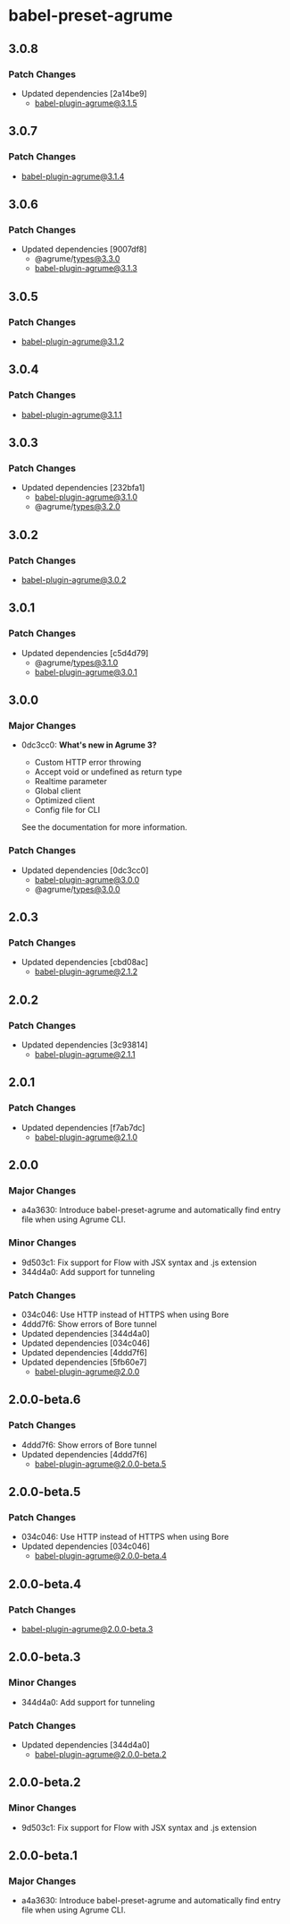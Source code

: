 # babel-preset-agrume

## 3.0.8

### Patch Changes

- Updated dependencies [2a14be9]
  - babel-plugin-agrume@3.1.5

## 3.0.7

### Patch Changes

- babel-plugin-agrume@3.1.4

## 3.0.6

### Patch Changes

- Updated dependencies [9007df8]
  - @agrume/types@3.3.0
  - babel-plugin-agrume@3.1.3

## 3.0.5

### Patch Changes

- babel-plugin-agrume@3.1.2

## 3.0.4

### Patch Changes

- babel-plugin-agrume@3.1.1

## 3.0.3

### Patch Changes

- Updated dependencies [232bfa1]
  - babel-plugin-agrume@3.1.0
  - @agrume/types@3.2.0

## 3.0.2

### Patch Changes

- babel-plugin-agrume@3.0.2

## 3.0.1

### Patch Changes

- Updated dependencies [c5d4d79]
  - @agrume/types@3.1.0
  - babel-plugin-agrume@3.0.1

## 3.0.0

### Major Changes

- 0dc3cc0: **What's new in Agrume 3?**

  - Custom HTTP error throwing
  - Accept void or undefined as return type
  - Realtime parameter
  - Global client
  - Optimized client
  - Config file for CLI

  See the documentation for more information.

### Patch Changes

- Updated dependencies [0dc3cc0]
  - babel-plugin-agrume@3.0.0
  - @agrume/types@3.0.0

## 2.0.3

### Patch Changes

- Updated dependencies [cbd08ac]
  - babel-plugin-agrume@2.1.2

## 2.0.2

### Patch Changes

- Updated dependencies [3c93814]
  - babel-plugin-agrume@2.1.1

## 2.0.1

### Patch Changes

- Updated dependencies [f7ab7dc]
  - babel-plugin-agrume@2.1.0

## 2.0.0

### Major Changes

- a4a3630: Introduce babel-preset-agrume and automatically find entry file when using Agrume CLI.

### Minor Changes

- 9d503c1: Fix support for Flow with JSX syntax and .js extension
- 344d4a0: Add support for tunneling

### Patch Changes

- 034c046: Use HTTP instead of HTTPS when using Bore
- 4ddd7f6: Show errors of Bore tunnel
- Updated dependencies [344d4a0]
- Updated dependencies [034c046]
- Updated dependencies [4ddd7f6]
- Updated dependencies [5fb60e7]
  - babel-plugin-agrume@2.0.0

## 2.0.0-beta.6

### Patch Changes

- 4ddd7f6: Show errors of Bore tunnel
- Updated dependencies [4ddd7f6]
  - babel-plugin-agrume@2.0.0-beta.5

## 2.0.0-beta.5

### Patch Changes

- 034c046: Use HTTP instead of HTTPS when using Bore
- Updated dependencies [034c046]
  - babel-plugin-agrume@2.0.0-beta.4

## 2.0.0-beta.4

### Patch Changes

- babel-plugin-agrume@2.0.0-beta.3

## 2.0.0-beta.3

### Minor Changes

- 344d4a0: Add support for tunneling

### Patch Changes

- Updated dependencies [344d4a0]
  - babel-plugin-agrume@2.0.0-beta.2

## 2.0.0-beta.2

### Minor Changes

- 9d503c1: Fix support for Flow with JSX syntax and .js extension

## 2.0.0-beta.1

### Major Changes

- a4a3630: Introduce babel-preset-agrume and automatically find entry file when using Agrume CLI.
